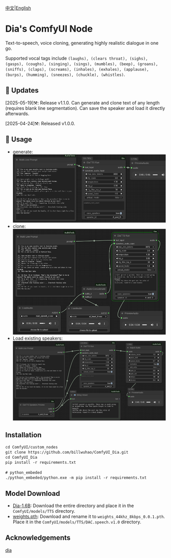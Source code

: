 [中文](README-CN.md)|[English](README.md)

# Dia's ComfyUI Node

Text-to-speech, voice cloning, generating highly realistic dialogue in one go. 

Supported vocal tags include `(laughs), (clears throat), (sighs), (gasps), (coughs), (singing), (sings), (mumbles), (beep), (groans), (sniffs), (claps), (screams), (inhales), (exhales), (applause), (burps), (humming), (sneezes), (chuckle), (whistles)`.

## 📣 Updates

[2025-05-19]⚒️: Release v1.1.0. Can generate and clone text of any length (requires blank line segmentation). Can save the speaker and load it directly afterwards.

[2025-04-24]⚒️: Released v1.0.0.

## 📝 Usage
- generate:
![](https://github.com/billwuhao/ComfyUI_Dia/blob/main/images/2025-04-24_08-56-13.png)
- clone:
![](https://github.com/billwuhao/ComfyUI_Dia/blob/main/images/2025-05-18_22-22-40.png)
- Load existing speakers:
![](https://github.com/billwuhao/ComfyUI_Dia/blob/main/images/2025-05-19_00-07-01.png)

## Installation

```
cd ComfyUI/custom_nodes
git clone https://github.com/billwuhao/ComfyUI_Dia.git
cd ComfyUI_Dia
pip install -r requirements.txt

# python_embeded
./python_embeded/python.exe -m pip install -r requirements.txt
```

## Model Download

- [Dia-1.6B](https://huggingface.co/nari-labs/Dia-1.6B/tree/main): Download the entire directory and place it in the `ComfyUI/models/TTS` directory.
- [weights.pth](https://github.com/descriptinc/descript-audio-codec/releases/download/0.0.1/weights.pth): Download and rename it to `weights_44khz_8kbps_0.0.1.pth`. Place it in the `ComfyUI/models/TTS/DAC.speech.v1.0` directory.

## Acknowledgements

[dia](https://github.com/nari-labs/dia)
